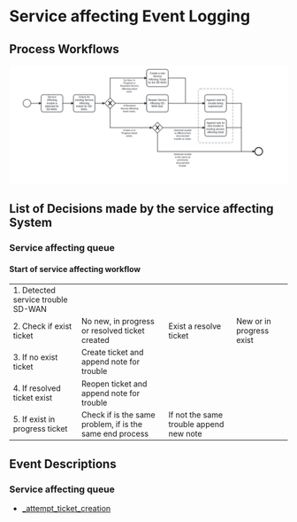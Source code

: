 # Service affecting Event Logging

## Process Workflows
![](../../images/8-service-affecting.png)

## List of Decisions made by the service affecting System
### Service affecting queue
#### Start of  service affecting workflow

|                                    |                                                          |                                         |                          |
|------------------------------------|----------------------------------------------------------|-----------------------------------------|--------------------------|
| 1. Detected service trouble SD-WAN |                                                          |                                         |                          |
| 2. Check if exist ticket           | No new, in progress or resolved ticket created           | Exist a resolve ticket                  | New or in progress exist |
| 3. If no exist ticket              | Create ticket and append note for trouble                |                                         |                          |
| 4. If resolved ticket exist        | Reopen ticket and append note for trouble                |                                         |                          |
| 5. If exist in progress ticket     | Check if is the same problem, if is the same end process | If not the same trouble append new note |                          |

## Event Descriptions
### Service affecting queue
* [_attempt_ticket_creation](../services/service-affecting-monitor/actions/_service_affecting_monitor_process.md)

